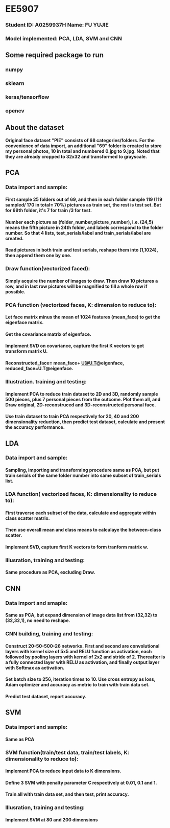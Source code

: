 # EE5907
### Student ID: A0259937H Name: FU YUJIE
### Model implemented: PCA, LDA, SVM and CNN

## Some required package to run

### numpy
### sklearn
### keras/tensorflow
### opencv

## About the dataset

#### Original face dataset "PIE" consists of 68 categories/folders. For the convenience of data import, an additional "69" folder is created to store my personal photos, 10 in total and numbered 0.jpg to 9.jpg. Noted that they are already cropped to 32x32 and transformed to grayscale.

## PCA

### Data import and sample:

#### First sample 25 folders out of 69, and then in each folder sample 119 (119 sampled/ 170 in total= 70%) pictures as train set, the rest is test set. But for 69th folder, it's 7 for train /3 for test.
#### Number each picture as (folder_number,picture_number), i.e. (24,5) means the fifth picture in 24th folder, and labels correspond to the folder number. So that 4 lists, test_serials/label and train_serials/label are created.
#### Read pictures in both train and test serials, reshape them into (1,1024), then append them one by one.

### Draw function(vectorized faced):

#### Simply acquire the number of images to draw. Then draw 10 pictures a row, and in last row pictures will be magnified to fill a whole row if possible.

### PCA function (vectorized faces, K: dimension to reduce to):

#### Let face matrix minus the mean of 1024 features (mean_face) to get the eigenface matrix.
#### Get the covariance matrix of eigenface.
#### Implement SVD on covariance, capture the first K vectors to get transform matrix U.
#### Reconstructed_face= mean_face+ U@U.T@eigenface, reduced_face=U.T@eigenface.

### Illustration. training and testing:

#### Implement PCA to reduce train dataset to 2D and 3D, randomly sample 500 pieces, plus 7 personal pieces from the outcome. Plot them all, and Draw original, 2D-reconstruced and 3D-reconstructed personal face.
#### Use train dataset to train PCA respectively for 20, 40 and 200 dimensionality reduction, then predict test dataset, calculate and present the accuracy performance.

## LDA

### Data import and sample:

#### Sampling, importing and transforming procedure same as PCA, but put train serials of the same folder number into same subset of train_serials list.

### LDA function( vectorized faces, K: dimensionality to reduce to):

#### First traverse each subset of the data, calculate and aggregate within class scatter matrix.
#### Then use overall mean and class means to calculaye the between-class scatter.
#### Implement SVD, capture first K vectors to form tranform matrix w.

### Illusration, training and testing:

#### Same procedure as PCA, excluding Draw.

## CNN

### Data import and smaple:

#### Same as PCA, but expand dimension of image data list from (32,32) to (32,32,1), no need to reshape.

### CNN building, training and testing:

#### Construct 20-50-500-26 networks. First and second are convolutional layers with kernel size of 5x5 and RELU function as activation, each followed by pooling layers with kernel of 2x2 and stride of 2. Thereafter is a fully connected layer with RELU as activation, and finally output layer with Softmax as activation.
#### Set batch size to 256, iteration times to 10. Use cross entropy as loss, Adam optimizer and accuracy as metric to train with train data set. 
#### Predict test dataset, report accuracy.

## SVM

### Data import and sample:

#### Same as PCA

### SVM function(train/test data, train/test labels, K: dimensionality to reduce to):

#### Implement PCA to reduce input data to K dimensions.
#### Define 3 SVM with penalty parameter C respectively at 0.01, 0.1 and 1.
#### Train all with train data set, and then test, print accuracy.

### Illusration, training and testing:

#### Implement SVM at 80 and 200 dimensions
